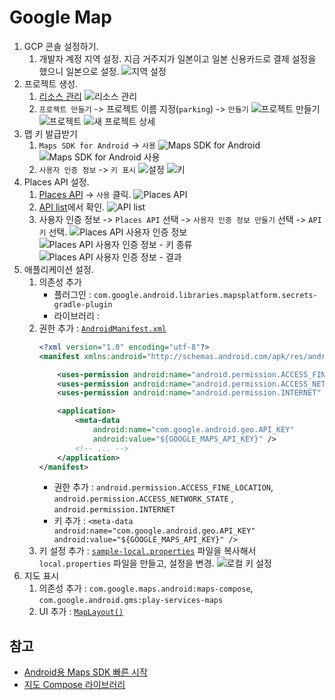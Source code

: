 # Google Map

1. GCP 콘솔 설정하기.
    1. 개발자 계정 지역 설정. 지금 거주지가 일본이고 일본 신용카드로 결제 설정을 했으니 일본으로 설정.
       ![지역 설정](asset/gcp/gcp%20account.png)
2. 프로젝트 생성.
    1. [리소스 관리](https://console.cloud.google.com/cloud-resource-manager)
       ![리소스 관리](asset/gcp/gcp%20resource%20manager.png)
    2. `프로젝트 만들기` -> 프로젝트 이름 지정(`parking`) -> `만들기`
       ![프로젝트 만들기](asset/gcp/create%20project.png)
       ![프로젝트](asset/gcp/create%20project%20result.png)
       ![새 프로젝트 상세](asset/gcp/parking%20project.png)
3. 맵 키 발급받기
    1. `Maps SDK for Android` -> `사용`
       ![Maps SDK for Android](asset/gcp/Maps%20SDK%20for%20Android.png)
       ![Maps SDK for Android 사용](asset/gcp/Maps%20SDK%20for%20Android%20enabled.png)
    2. `사용자 인증 정보` -> `키 표시`
       ![설정](asset/gcp/maps%20api%20credential.png)
       ![키](asset/gcp/maps%20api%20key.png)
4. Places API 설정.
    1. [Places API](https://console.cloud.google.com/apis/library/places-backend.googleapis.com) -> `사용` 클릭.
       ![Places API](asset/gcp/gcp%20places%20api.png)
    2. [API list](https://console.cloud.google.com/google/maps-apis/api-list)에서 확인.
       ![API list](asset/gcp/project%20api%20list.png)
    3. 사용자 인증 정보 -> `Places API` 선택 -> `사용자 인증 정보 만들기` 선택 -> `API 키` 선택.
       ![Places API 사용자 인증 정보](asset/gcp/places%20api%20credential%201.png)
       ![Places API 사용자 인증 정보 - 키 종류](asset/gcp/places%20api%20credential%202.png)
       ![Places API 사용자 인증 정보 - 결과](asset/gcp/places%20api%20credential%203.png)
5. 애플리케이션 설정.
    1. 의존성 추가
        - 플러그인 : `com.google.android.libraries.mapsplatform.secrets-gradle-plugin`
        - 라이브러리 :
    2. 권한 추가 : [`AndroidManifest.xml`](../app/src/main/AndroidManifest.xml)
       ```xml
       <?xml version="1.0" encoding="utf-8"?>
       <manifest xmlns:android="http://schemas.android.com/apk/res/android">
       
           <uses-permission android:name="android.permission.ACCESS_FINE_LOCATION" />
           <uses-permission android:name="android.permission.ACCESS_NETWORK_STATE" />
           <uses-permission android:name="android.permission.INTERNET" />
       
           <application>
               <meta-data
                   android:name="com.google.android.geo.API_KEY"
                   android:value="${GOOGLE_MAPS_API_KEY}" />
               <!-- ... -->
           </application>
       </manifest>
       ```
        - 권한 추가 : `android.permission.ACCESS_FINE_LOCATION`, `android.permission.ACCESS_NETWORK_STATE`
          , `android.permission.INTERNET`
        - 키 추가 : `<meta-data android:name="com.google.android.geo.API_KEY" android:value="${GOOGLE_MAPS_API_KEY}" />`
    3. 키 설정 추가 : [`sample-local.properties`](../sample-local.properties) 파일을 복사해서 `local.properties` 파일을 만들고, 설정을 변경.
       ![로컬 키 설정](asset/gcp/maps%20local%20config.png)
6. 지도 표시
    1. 의존성 추가 : `com.google.maps.android:maps-compose`, `com.google.android.gms:play-services-maps`
    2. UI 추가 : [`MapLayout()`](../app/src/main/java/com/github/hemoptysisheart/parking/app/activity/MapActivity.kt)

## 참고

- [Android용 Maps SDK 빠른 시작](https://developers.google.com/maps/documentation/android-sdk/start)
- [지도 Compose 라이브러리](https://developers.google.com/maps/documentation/android-sdk/maps-compose)
